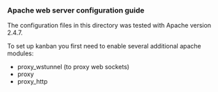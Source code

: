 ### Apache web server configuration guide

The configuration files in this directory was tested with Apache version 2.4.7.

To set up kanban you first need to enable several additional apache modules:

- proxy_wstunnel (to proxy web sockets)
- proxy
- proxy_http
